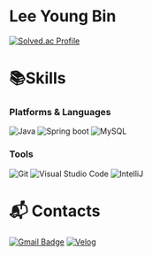 # Lee Young Bin
[![Solved.ac Profile](http://mazassumnida.wtf/api/v2/generate_badge?boj=tina4686)](https://solved.ac/tina4686/)

# 📚Skills
### Platforms & Languages
![Java](https://img.shields.io/badge/Java-007396.svg?&style=for-the-badge&logo=Java&logoColor=white)
![Spring boot](https://img.shields.io/badge/spring%20boot-6DB33F.svg?&style=for-the-badge&logo=springboot&logoColor=white)
![MySQL](https://img.shields.io/badge/mysql-4479A1.svg?&style=for-the-badge&logo=mysql&logoColor=white)

### Tools
![Git](https://img.shields.io/badge/Git-F05032.svg?&style=for-the-badge&logo=Git&logoColor=white)
![Visual Studio Code](https://img.shields.io/badge/Visual%20Studio%20Code-007ACC.svg?&style=for-the-badge&logo=Visual%20Studio%20Code&logoColor=white)
![IntelliJ](https://img.shields.io/badge/intellijidea-000000.svg?&style=for-the-badge&logo=intellijidea&logoColor=white)

# :mailbox_with_mail: Contacts
[![Gmail Badge](https://img.shields.io/badge/Gmail-d14836?style=flat-square&logo=Gmail&logoColor=white&link=mailto:tina4686@gmail.com)](mailto:tina4686@gmail.com)
[![Velog](https://velog-readme-stats.vercel.app/api/badge?name=marsh825)](https://velog.io/@marsh825)
